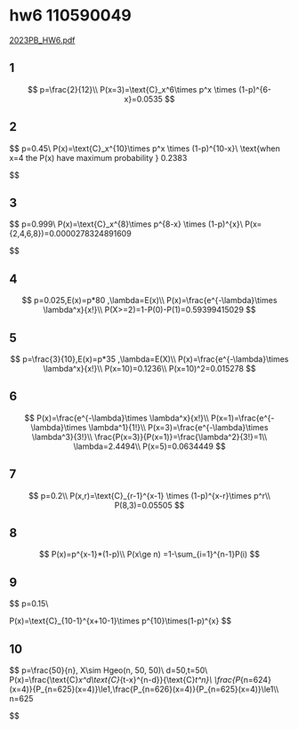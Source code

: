 # hw6 110590049

[2023PB_HW6.pdf](../../assets/pdf/2023PB_HW6.pdf)

## 1

$$
p=\frac{2}{12}\\
P(x=3)=\text{C}_x^6\times p^x \times (1-p)^{6-x}=0.0535
$$

## 2

$$
p=0.45\\
P(x)=\text{C}_x^{10}\times p^x \times (1-p)^{10-x}\\
\text{when x=4 the P(x) have maximum probability } 0.2383

$$

## 3

$$
p=0.999\\
P(x)=\text{C}_x^{8}\times p^{8-x} \times (1-p)^{x}\\
P(x=\{2,4,6,8\})=0.0000278324891609

$$

## 4

$$
p=0.025,E(x)=p*80 ,\lambda=E(x)\\
P(x)=\frac{e^{-\lambda}\times \lambda^x}{x!}\\
P(X>=2)=1-P(0)-P(1)=0.59399415029
$$

## 5

$$
p=\frac{3}{10},E(x)=p*35 ,\lambda=E(X)\\
P(x)=\frac{e^{-\lambda}\times \lambda^x}{x!}\\
P(x=10)=0.1236\\
P(x=10)^2=0.015278
$$

## 6

$$
P(x)=\frac{e^{-\lambda}\times \lambda^x}{x!}\\
P(x=1)=\frac{e^{-\lambda}\times \lambda^1}{1!}\\
P(x=3)=\frac{e^{-\lambda}\times \lambda^3}{3!}\\
\frac{P(x=3)}{P(x=1)}=\frac{\lambda^2}{3!}=1\\
\lambda=2.4494\\
P(x=5)=0.0634449
$$

## 7

$$
p=0.2\\
P(x,r)=\text{C}_{r-1}^{x-1} \times (1-p)^{x-r}\times p^r\\
P(8,3)=0.05505
$$

## 8

$$
P(x)=p^{x-1}*(1-p)\\
P(x\ge n)
=1-\sum_{i=1}^{n-1}P(i)
$$

## 9

$$
p=0.15\\

P(x)=\text{C}_{10-1}^{x+10-1}\times p^{10}\times(1-p)^{x}
$$

## 10

$$
p=\frac{50}{n},
X\sim Hgeo(n, 50, 50)\\
d=50,t=50\\
P(x)=\frac{\text{C}_x^d\text{C}_{t-x}^{n-d}}{\text{C}_t^n}\\
\frac{P_{n=624}(x=4)}{P_{n=625}(x=4)}\le1,\frac{P_{n=626}(x=4)}{P_{n=625}(x=4)}\le1\\\\
n=625

$$